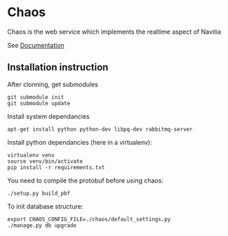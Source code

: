 Chaos
======

Chaos is the web service which implements the realtime aspect of Navitia

See [Documentation](./documentation/index.md)

## Installation instruction

After clonning, get submodules
```
git submodule init
git submodule update
```

Install system dependancies
```
apt-get install python python-dev libpq-dev rabbitmq-server
```

Install python dependancies (here in a virtualenv):
```
virtualenv venv
source venv/bin/activate
pip install -r requirements.txt
```

You need to compile the protobuf before using chaos:
```
./setup.py build_pbf
```

To init database structure:
```
export CHAOS_CONFIG_FILE=./chaos/default_settings.py
./manage.py db upgrade
```
